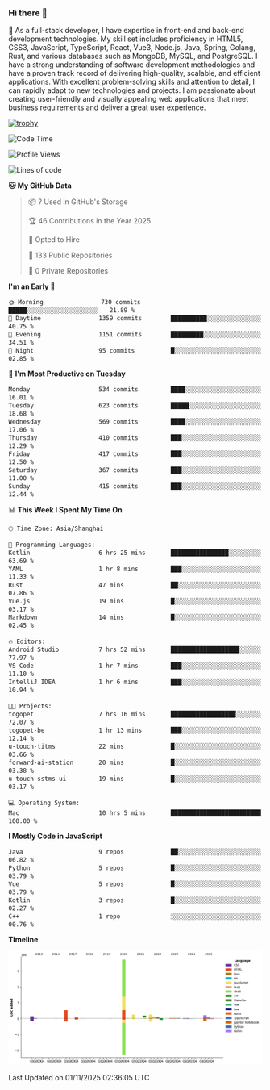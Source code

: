 ### Hi there 👋

🌱 As a full-stack developer, I have expertise in front-end and back-end development technologies. My skill set includes proficiency in HTML5, CSS3, JavaScript, TypeScript, React, Vue3, Node.js, Java, Spring, Golang, Rust, and various databases such as MongoDB, MySQL, and PostgreSQL. I have a strong understanding of software development methodologies and have a proven track record of delivering high-quality, scalable, and efficient applications. With excellent problem-solving skills and attention to detail, I can rapidly adapt to new technologies and projects. I am passionate about creating user-friendly and visually appealing web applications that meet business requirements and deliver a great user experience.

[![trophy](https://github-profile-trophy.vercel.app/?username=elton&rank=SECRET,SSS,SS,S,AAA,AA,A&theme=onedark&no-frame=true&margin-w=10)](https://github.com/ryo-ma/github-profile-trophy)

<!--START_SECTION:waka-->
![Code Time](http://img.shields.io/badge/Code%20Time-2%2C025%20hrs%2043%20mins-blue)

![Profile Views](http://img.shields.io/badge/Profile%20Views-1-blue)

![Lines of code](https://img.shields.io/badge/From%20Hello%20World%20I%27ve%20Written-5.9%20million%20lines%20of%20code-blue)

**🐱 My GitHub Data** 

> 📦 ? Used in GitHub's Storage 
 > 
> 🏆 46 Contributions in the Year 2025
 > 
> 💼 Opted to Hire
 > 
> 📜 133 Public Repositories 
 > 
> 🔑 0 Private Repositories 
 > 
**I'm an Early 🐤** 

```text
🌞 Morning                730 commits         █████░░░░░░░░░░░░░░░░░░░░   21.89 % 
🌆 Daytime                1359 commits        ██████████░░░░░░░░░░░░░░░   40.75 % 
🌃 Evening                1151 commits        █████████░░░░░░░░░░░░░░░░   34.51 % 
🌙 Night                  95 commits          █░░░░░░░░░░░░░░░░░░░░░░░░   02.85 % 
```
📅 **I'm Most Productive on Tuesday** 

```text
Monday                   534 commits         ████░░░░░░░░░░░░░░░░░░░░░   16.01 % 
Tuesday                  623 commits         █████░░░░░░░░░░░░░░░░░░░░   18.68 % 
Wednesday                569 commits         ████░░░░░░░░░░░░░░░░░░░░░   17.06 % 
Thursday                 410 commits         ███░░░░░░░░░░░░░░░░░░░░░░   12.29 % 
Friday                   417 commits         ███░░░░░░░░░░░░░░░░░░░░░░   12.50 % 
Saturday                 367 commits         ███░░░░░░░░░░░░░░░░░░░░░░   11.00 % 
Sunday                   415 commits         ███░░░░░░░░░░░░░░░░░░░░░░   12.44 % 
```


📊 **This Week I Spent My Time On** 

```text
🕑︎ Time Zone: Asia/Shanghai

💬 Programming Languages: 
Kotlin                   6 hrs 25 mins       ████████████████░░░░░░░░░   63.69 % 
YAML                     1 hr 8 mins         ███░░░░░░░░░░░░░░░░░░░░░░   11.33 % 
Rust                     47 mins             ██░░░░░░░░░░░░░░░░░░░░░░░   07.86 % 
Vue.js                   19 mins             █░░░░░░░░░░░░░░░░░░░░░░░░   03.17 % 
Markdown                 14 mins             █░░░░░░░░░░░░░░░░░░░░░░░░   02.45 % 

🔥 Editors: 
Android Studio           7 hrs 52 mins       ███████████████████░░░░░░   77.97 % 
VS Code                  1 hr 7 mins         ███░░░░░░░░░░░░░░░░░░░░░░   11.10 % 
IntelliJ IDEA            1 hr 6 mins         ███░░░░░░░░░░░░░░░░░░░░░░   10.94 % 

🐱‍💻 Projects: 
togopet                  7 hrs 16 mins       ██████████████████░░░░░░░   72.07 % 
togopet-be               1 hr 13 mins        ███░░░░░░░░░░░░░░░░░░░░░░   12.14 % 
u-touch-titms            22 mins             █░░░░░░░░░░░░░░░░░░░░░░░░   03.66 % 
forward-ai-station       20 mins             █░░░░░░░░░░░░░░░░░░░░░░░░   03.38 % 
u-touch-sstms-ui         19 mins             █░░░░░░░░░░░░░░░░░░░░░░░░   03.17 % 

💻 Operating System: 
Mac                      10 hrs 5 mins       █████████████████████████   100.00 % 
```

**I Mostly Code in JavaScript** 

```text
Java                     9 repos             ██░░░░░░░░░░░░░░░░░░░░░░░   06.82 % 
Python                   5 repos             █░░░░░░░░░░░░░░░░░░░░░░░░   03.79 % 
Vue                      5 repos             █░░░░░░░░░░░░░░░░░░░░░░░░   03.79 % 
Kotlin                   3 repos             █░░░░░░░░░░░░░░░░░░░░░░░░   02.27 % 
C++                      1 repo              ░░░░░░░░░░░░░░░░░░░░░░░░░   00.76 % 
```



**Timeline**

![Lines of Code chart](https://raw.githubusercontent.com/elton/elton/main/assets/bar_graph.png)


 Last Updated on 01/11/2025 02:36:05 UTC
<!--END_SECTION:waka-->

<!--
**elton/elton** is a ✨ _special_ ✨ repository because its `README.md` (this file) appears on your GitHub profile.

Here are some ideas to get you started:

- 🔭 I’m currently working on ...
- 🌱 I’m currently learning ...
- 👯 I’m looking to collaborate on ...
- 🤔 I’m looking for help with ...
- 💬 Ask me about ...
- 📫 How to reach me: ...
- 😄 Pronouns: ...
- ⚡ Fun fact: ...
-->
